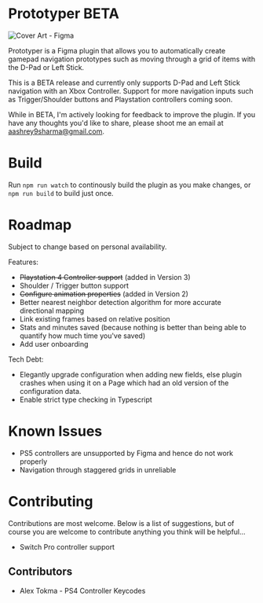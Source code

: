 # Prototyper BETA

![Cover Art - Figma](https://user-images.githubusercontent.com/6137765/133889456-00830879-b5a8-41de-b92f-1236169923c2.jpg)

Prototyper is a Figma plugin that allows you to automatically create gamepad navigation prototypes such as moving through a grid of items with the D-Pad or Left Stick.

This is a BETA release and currently only supports D-Pad and Left Stick navigation with an Xbox Controller. Support for more navigation inputs such as Trigger/Shoulder buttons and Playstation controllers coming soon.

While in BETA, I'm actively looking for feedback to improve the plugin. If you have any thoughts you'd like to share, please shoot me an email at aashrey9sharma@gmail.com.

# Build
Run `npm run watch` to continously build the plugin as you make changes, or `npm run build` to build just once.

# Roadmap
Subject to change based on personal availability.

Features:
* ~~Playstation 4 Controller support~~ (added in Version 3)
* Shoulder / Trigger button support
* ~~Configure animation properties~~ (added in Version 2)
* Better nearest neighbor detection algorithm for more accurate directional mapping
* Link existing frames based on relative position
* Stats and minutes saved (because nothing is better than being able to quantify how much time you've saved)
* Add user onboarding

Tech Debt:
* Elegantly upgrade configuration when adding new fields, else plugin crashes when using it on a Page which had an old version of the configuration data.
* Enable strict type checking in Typescript

# Known Issues
* PS5 controllers are unsupported by Figma and hence do not work properly
* Navigation through staggered grids in unreliable

# Contributing
Contributions are most welcome. Below is a list of suggestions, but of course you are welcome to contribute anything you think will be helpful...
* Switch Pro controller support

## Contributors
* Alex Tokma - PS4 Controller Keycodes